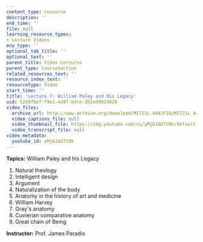 ```yaml
---
content_type: resource
description: ''
end_time: ''
file: null
learning_resource_types:
- Lecture Videos
ocw_type: ''
optional_tab_title: ''
optional_text: ''
parent_title: Video Lectures
parent_type: CourseSection
related_resources_text: ''
resource_index_text: ''
resourcetype: Video
start_time: ''
title: 'Lecture 7: William Paley and his Legacy'
uid: 52897be7-f9e1-4a9f-b4ce-2b2ad9814020
video_files:
  archive_url: http://www.archive.org/download/MIT21L.448JF10/MIT21L_448JF10_lec07_300k.mp4
  video_captions_file: null
  video_thumbnail_file: https://img.youtube.com/vi/yMjDJdGTCOk/default.jpg
  video_transcript_file: null
video_metadata:
  youtube_id: yMjDJdGTCOk
---
```


**Topics:** William Paley and his Legacy

1.  Natural theology
2.  Intelligent design
3.  Argument
4.  Naturalization of the body
5.  Anatomy in the history of art and medicine
6.  William Harvey
7.  Gray's anatomy
8.  Cuvierian comparative anatomy
9.  Great chain of Being

**Instructor:** Prof. James Paradis



